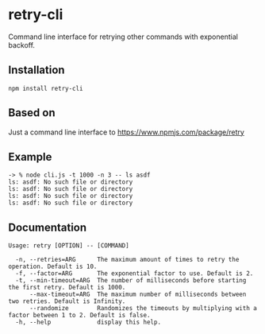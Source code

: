 # retry-cli

Command line interface for retrying other commands with exponential backoff.

## Installation

```shell
npm install retry-cli
```

## Based on

Just a command line interface to <https://www.npmjs.com/package/retry>

## Example

```shell
-> % node cli.js -t 1000 -n 3 -- ls asdf
ls: asdf: No such file or directory
ls: asdf: No such file or directory
ls: asdf: No such file or directory
ls: asdf: No such file or directory
```

## Documentation

```shell
Usage: retry [OPTION] -- [COMMAND]

  -n, --retries=ARG      The maximum amount of times to retry the operation. Default is 10.
  -f, --factor=ARG       The exponential factor to use. Default is 2.
  -t, --min-timeout=ARG  The number of milliseconds before starting the first retry. Default is 1000.
      --max-timeout=ARG  The maximum number of milliseconds between two retries. Default is Infinity.
      --randomize        Randomizes the timeouts by multiplying with a factor between 1 to 2. Default is false.
  -h, --help             display this help.
```
